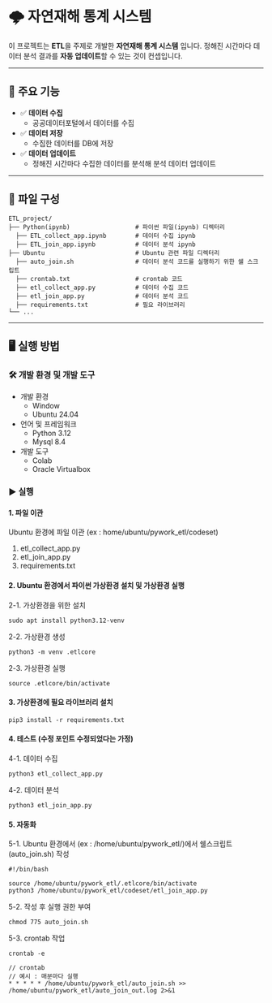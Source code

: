 # 🌩 자연재해 통계 시스템

이 프로젝트는 **ETL**을 주제로 개발한 **자연재해 통계 시스템** 입니다. 정해진 시간마다 데이터 분석 결과를 **자동 업데이트**할 수 있는 것이 컨셉입니다.

---

## 📌 주요 기능

- ✅ **데이터 수집**
  - 공공데이터포털에서 데이터를 수집
- ✅ **데이터 저장**
  - 수집한 데이터를 DB에 저장
- ✅ **데이터 업데이트**
  - 정해진 시간마다 수집한 데이터를 분석해 분석 데이터 업데이트
  
---

## 📁 파일 구성
```
ETL_project/
├── Python(ipynb)                  # 파이썬 파일(ipynb) 디렉터리
  ├── ETL_collect_app.ipynb        # 데이터 수집 ipynb
  ├── ETL_join_app.ipynb           # 데이터 분석 ipynb
├── Ubuntu                         # Ubuntu 관련 파일 디렉터리
  ├── auto_join.sh                 # 데이터 분석 코드를 실행하기 위한 쉘 스크립트
  ├── crontab.txt                  # crontab 코드
  ├── etl_collect_app.py           # 데이터 수집 코드
  ├── etl_join_app.py              # 데이터 분석 코드
  ├── requirements.txt             # 필요 라이브러리
└── ...
```

---

## 🖥️ 실행 방법

### 🛠️ 개발 환경 및 개발 도구
- 개발 환경
  - Window
  - Ubuntu 24.04
- 언어 및 프레임워크
  - Python 3.12
  - Mysql 8.4
- 개발 도구
  - Colab
  - Oracle Virtualbox

### ▶️ 실행
#### 1. 파일 이관
Ubuntu 환경에 파일 이관 (ex : home/ubuntu/pywork_etl/codeset)
1) etl_collect_app.py
2) etl_join_app.py
3) requirements.txt

#### 2. Ubuntu 환경에서 파이썬 가상환경 설치 및 가상환경 실행
2-1. 가상환경을 위한 설치
```
sudo apt install python3.12-venv
```
2-2. 가상환경 생성
```
python3 -m venv .etlcore
```
2-3. 가상환경 실행
```
source .etlcore/bin/activate
```

#### 3. 가상환경에 필요 라이브러리 설치
```
pip3 install -r requirements.txt
```

#### 4. 테스트 (수정 포인트 수정되었다는 가정)
4-1. 데이터 수집
```
python3 etl_collect_app.py
```
4-2. 데이터 분석
```
python3 etl_join_app.py
```

#### 5. 자동화
5-1. Ubuntu 환경에서 (ex : /home/ubuntu/pywork_etl/)에서 쉘스크립트(auto_join.sh) 작성
```
#!/bin/bash

source /home/ubuntu/pywork_etl/.etlcore/bin/activate
python3 /home/ubuntu/pywork_etl/codeset/etl_join_app.py
```
5-2. 작성 후 실행 권한 부여
```
chmod 775 auto_join.sh
```
5-3. crontab 작업
```
crontab -e
```
```
// crontab
// 예시 : 매분마다 실행
* * * * * /home/ubuntu/pywork_etl/auto_join.sh >> /home/ubuntu/pywork_etl/auto_join_out.log 2>&1
```
